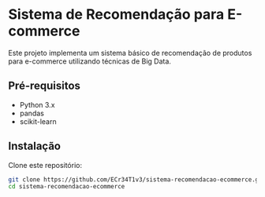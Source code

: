 # Sistema de Recomendação para E-commerce

Este projeto implementa um sistema básico de recomendação de produtos para e-commerce utilizando técnicas de Big Data.

## Pré-requisitos

- Python 3.x
- pandas
- scikit-learn

## Instalação

Clone este repositório:

```sh
git clone https://github.com/ECr34T1v3/sistema-recomendacao-ecommerce.git
cd sistema-recomendacao-ecommerce
